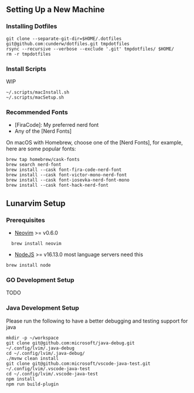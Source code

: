 ## Setting Up a New Machine

### Installing Dotfiles
```shell
git clone --separate-git-dir=$HOME/.dotfiles git@github.com:cunderw/dotfiles.git tmpdotfiles
rsync --recursive --verbose --exclude '.git' tmpdotfiles/ $HOME/
rm -r tmpdotfiles
```

### Install Scripts
WIP
```shell
~/.scripts/macInstall.sh
~/.scripts/macSetup.sh
```

### Recommended Fonts

- [FiraCode]: My preferred nerd font
- Any of the [Nerd Fonts]

On macOS with Homebrew, choose one of the [Nerd Fonts],
for example, here are some popular fonts:

```shell
brew tap homebrew/cask-fonts
brew search nerd-font
brew install --cask font-fira-code-nerd-font
brew install --cask font-victor-mono-nerd-font
brew install --cask font-iosevka-nerd-font-mono
brew install --cask font-hack-nerd-font
```

## Lunarvim Setup

### Prerequisites

- [Neovim](neovim-install) >= v0.6.0

```shell
  brew install neovim
```

- [NodeJS](nodejs-install) >= v16.13.0
  most language servers need this

```shell
brew install node
```

### GO Development Setup
TODO

### Java Development Setup

Please run the following to have a better debugging and testing support for java

```shell
mkdir -p ~/workspace
git clone git@github.com:microsoft/java-debug.git ~/.config/lvim/.java-debug
cd ~/.config/lvim/.java-debug/
./mvnw clean install
git clone git@github.com:microsoft/vscode-java-test.git ~/.config/lvim/.vscode-java-test
cd ~/.config/lvim/.vscode-java-test
npm install
npm run build-plugin
```
